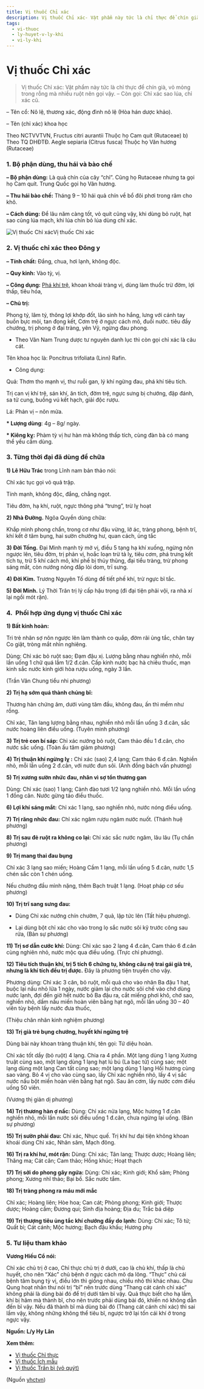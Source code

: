 ```yaml
---
title: Vị thuốc Chỉ xác
description: Vị thuốc Chỉ xác- Vật phẩm này tức là chỉ thực để chín già, vỏ mỏng trong rỗng mà nhiều ruột nên gọi vậy. – Còn gọi- Chỉ xác sao lúa, chỉ xác cũ.
tags:
  - vi-thuoc
  - ly-huyet-v-ly-khi
  - vi-ly-khi
---
```


# Vị thuốc Chỉ xác 

> Vị thuốc Chỉ xác: Vật phẩm này tức là chỉ thực để chín già, vỏ mỏng trong rỗng mà nhiều ruột nên gọi vậy. – Còn gọi: Chỉ xác sao lúa, chỉ xác cũ.

– Tên cổ: Nô lệ, thương xác, động đình nô lệ (Hòa hán dược khảo).

– Tên (chỉ xác) khoa học

Theo NCTVVTVN, Fructus citri aurantii Thuộc họ Cam quít (Rutaceae) b) Theo TQ DHÐTÐ. Aegle sepiaria (Citrus fusca) Thuộc họ Văn hương (Rutaceae)

### 1. Bộ phận dùng, thu hái và bào chế

**– Bộ phận dùng:** Là quả chín của cây “chỉ”. Cũng họ Rutaceae nhưng ta gọi họ Cam quít. Trung Quốc gọi họ Vân hương.

**– Thu hái bào chế:** Tháng 9 – 10 hái quả chín về bổ đôi phơi trong râm cho khô.

**– Cách dùng:** Để lâu năm càng tốt, vỏ quít cũng vậy, khi dùng bỏ ruột, hạt sao củng lúa mạch, khi lúa chín bỏ lúa dùng chỉ xác.

![Vị thuốc Chỉ xác](/imgs/yhctvn/Vi-thuoc-Chi-xac.jpg)Vị thuốc Chỉ xác

### 2. Vị thuốc chỉ xác theo Đông y

**– Tính chất:** Đắng, chua, hơi lạnh, không độc.

**– Quy kinh:** Vào tỳ, vị.

**– Công dụng:** [Phá khí trệ](/yhctvn/dai-cuong-thuoc-ly-khi/), khoan khoái tràng vị, dùng làm thuốc trừ đờm, lợi thấp, tiêu hóa,

**– Chủ trị:**

Phong tý, lâm tý, thông lợi khớp đốt, lão sinh ho hắng, lưng với cánh tay buồn bực mỏi, tan đọng kết, Cơm trệ ở ngực cách mô, đuối nước. tiêu đầy chướng, trị phong ở đại tràng, yên Vỹ, ngừng đau phong.

+ Theo Vân Nam Trung dược tư nguyên danh lục thì còn gọi chỉ xác là câu cát.

Tên khoa học là: Poncitrus trifoliata (Linn) Rafin.

+ Công dụng:

Quả: Thơm tho mạnh vị, thư ruỗi gan, lý khí ngừng đau, phá khí tiêu tích.

Trị can vị khí trệ, sán khí, ăn tích, đờm trệ, ngực sưng bị chướng, đập đánh, sa tử cung, buồng vú kết hạch, giải độc rượu.

Lá: Phản vị – nôn mửa.

**\* Lượng dùng**: 4g – 8g/ ngày.

**\* Kiêng kỵ:** Phàm tỳ vị hư hàn mà không thấp tích, cùng đàn bà có mang thể yếu cấm dùng.

### 3. Từng thời đại đã dùng để chữa

**1) Lê Hữu Trác** trong Lĩnh nam bản thảo nói:

Chỉ xác tục gọi vỏ quả trập.

Tính mạnh, không độc, đắng, chẳng ngọt.

Tiêu đờm, hạ khí, ruột, ngực thông phá “trưng”, trừ lỵ hoạt

**2) Nhà Đường.** Ngõa Quyền dùng chữa:

Khắp mình phong chẩn, trong cơ như đậu vừng, lở ác, tràng phong, bệnh trĩ, khí kết ở tâm bụng, hai sườn chướng hư, quan cách, ủng tắc

**3) Đời Tống.** Đại Minh mạnh tỳ mở vị, điều 5 tạng hạ khí xuống, ngừng nôn ngược lên, tiêu đờm, trị phản vị, hoắc loạn trừ tả lỵ, tiêu cơm, phá trưng kết tích tụ, trừ 5 khí cách mô, khí phế bị thủy thũng, đại tiểu tràng, trừ phong sáng mắt, còn nướng nóng đắp lòi dom, trī sưng.

**4) Đời Kim.** Trương Nguyên Tố dùng để tiết phế khí, trừ ngực bĩ tắc.

**5) Đời Minh.** Lý Thời Trân trị lý cấp hậu trọng (đi đại tiện phải vội, ra nhà xí lại ngồi mót rặn).

### 4.  Phối hợp ứng dụng vị thuốc Chỉ xác

**1) Bất kinh hoàn:**

Tri trẻ nhân sợ nôn ngược lên làm thành co quắp, đờm rãi ủng tắc, chân tay Co giật, tròng mắt nhìn nghiêng.

Dùng: Chỉ xác bỏ ruột sao; Đạm đậu xị. Lượng bằng nhau nghiền nhỏ, mỗi lần uống 1 chữ quá lắm 1/2 đ.cân. Cấp kinh nước bạc hà chiêu thuốc, mạn kinh sắc nước kinh giới hòa rượu uống, ngày 3 lần.

(Trần Văn Chung tiểu nhi phương)

**2) Trị hạ sớm quá thành chúng bĩ:**

Thương hàn chứng âm, dưới vùng tâm đầu, không đau, ấn thì mềm như rồng.

Chỉ xác, Tân lang lượng bằng nhau, nghiền nhỏ mỗi lần uống 3 đ.cân, sắc nước hoàng liên điều uống. (Tuyên minh phương)

**3) Trị trẻ con bí sáp:** Chỉ xác nướng bỏ ruột, Cam thảo đều 1 đ.cân, cho nước sắc uống. (Toàn ấu tâm giảm phương)

**4) Trị thuận khí ngừng lỵ :** Chỉ xác (sao) 2,4 lạng; Cam thảo 6 đ.cân. Nghiền nhỏ, mỗi lần uống 2 đ.cân, với nước đun sôi. (Anh đồng bách vấn phương)

**5) Trị xương sườn nhức đau, nhân vì sợ tổn thương gan**

Dùng: Chỉ xác (sao) 1 lạng; Cành đào tươi 1/2 lạng nghiền nhỏ. Mỗi lần uống 1 đồng cân. Nước gừng táo điều thuốc.

**6) Lợi khí sáng mắt:** Chỉ xác 1 lạng, sao nghiền nhỏ, nước nóng điều uống.

**7) Trị răng nhức đau:** Chỉ xác ngâm rượu ngâm nước nuốt. (Thánh huệ phương)

**8) Trị sau đẻ ruột ra không co lại:** Chỉ xác sắc nước ngâm, lâu lâu (Tụ chẩn phương)

**9) Trị mang thai đau bụng**

Chỉ xác 3 lạng sao miến; Hoàng Cầm 1 lạng, mỗi lần uống 5 đ.cân, nước 1,5 chén sắc còn 1 chén uống.

Nếu chướng đầu mình nặng, thêm Bạch truật 1 lạng. (Hoạt pháp cơ sếu phương)

**10) Trị trĩ sang sưng đau:**

+ Dùng Chỉ xác nướng chín chườm, 7 quả, lập tức lên (Tất hiệu phương).

+ Lại dùng bột chỉ xác cho vào trong lọ sắc nước sôi kỹ trước công sau rửa, (Bản sự phương)

**11) Trị sơ dẫn cước khí:** Dùng: Chỉ xác sao 2 lạng 4 đ.cân, Cam thảo 6 đ.cân cùng nghiên nhỏ, nước mộc qua điều uống. (Trực chỉ phương).

**12) Tiêu tích thuận khí, trị 5 tích 6 chứng tụ, không câu nệ trai gái già trẻ, nhưng là khí tích đều trị được.** Đây là phương tiện truyền cho vậy.

Phương dùng: Chỉ xác 3 cân, bỏ ruột, mỗi quả cho vào nhân Ba đậu 1 hạt, buộc lại nấu nhỏ lửa 1 ngày, nước giảm lại cho nước sôi chế vào chớ dùng nước lạnh, đợi đến giờ hết nước bỏ Ba đậu ra, cắt miếng phơi khô, chớ sao, nghiền nhỏ, dấm nấu miến hoàn viên bằng hạt ngô, mỗi lần uống 30 – 40 viên tùy bệnh lấy nước đưa thuốc,

(Thiệu chân nhân kinh nghiệm phương)

**13) Trị già trẻ bụng chướng, huyết khí ngừng trệ**

Dùng bài này khoan tràng thuận khí, tên gọi: Tứ diệu hoàn.

Chỉ xác tốt dầy (bỏ ruột) 4 lạng. Chia ra 4 phần. Một lạng dùng 1 lạng Xương truật cùng sao, một lạng dùng 1 lạng hạt lú bú (La bạc tử) cùng sao; một lạng dùng một lạng Can tất cùng sao; một lạng dùng 1 lạng Hồi hương cùng sao vàng. Bỏ 4 vị cho vào cùng sao, lấy Chỉ xác nghiền nhỏ, lấy 4 vị sắc nước nấu bột miến hoàn viên bằng hạt ngô. Sau ăn cơm, lấy nước cơm điều uống 50 viên.

(Vương thị giản dị phương)

**14) Trị thương hàn ợ nấc:** Dùng: Chỉ xác nửa lạng, Mộc hương 1 đ.cân nghiền nhỏ, mỗi lần nước sôi điều uống 1 đ.cân, chưa ngừng lại uống. (Bản sự phương)

**15) Trị sườn phải đau:** Chỉ xác, Nhục quế. Trị khí hư đại tiện không khoan khoái dùng Chỉ xác, Nhân sâm, Mạch đông.

**16) Trị ra khí hư, mót rặn:** Dùng: Chỉ xác; Tân lang; Thược dược; Hoàng liên; Thăng ma; Cát căn; Cam thảo; Hồng khúc; Hoạt thạch

**17) Trị sởi do phong gây ngứa:** Dùng: Chỉ xác; Kinh giới; Khổ sâm; Phòng phong; Xương nhĩ thảo; Bại bồ. Sắc nước tắm.

**18) Trị tràng phong ra máu mới mắc**

Chỉ xác; Hoàng liên; Hòe hoa; Can cát; Phòng phong; Kinh giới; Thược dược; Hoàng cầm; Đương qui; Sinh địa hoàng; Địa du; Trắc bá diệp

**19) Trị thượng tiêu ủng tắc khí chướng đầy do lạnh:** Dùng: Chỉ xác; Tô tử; Quất bì; Cát cánh; Mộc hương; Bạch đậu khấu; Hương phụ

### 5. Tư liệu tham khảo

**Vương Hiếu Cổ nói:**

Chỉ xác chủ trị ở cao, Chỉ thực chủ trị ở dưới, cao là chủ khí, thấp là chủ huyết, cho nên “Xác” chủ bệnh ở ngực cách mô da lông. “Thực” chủ cái bệnh tâm bụng tỳ vị, điều lớn thì giống nhau, chiều nhỏ thì khác nhau. Chu Qung hoạt nhân thư nói trị “bĩ” nên trước dùng “Thang cát cánh chỉ xác” không phải là dùng bài đó để trị dưới tâm bĩ vậy. Quả thực biết cho hạ lầm, khí bị hãm mà thành bĩ, cho nên trước phải dùng bài đó, khiến nó không dẫn đến bĩ vậy. Nếu đã thành bĩ mà dùng bài đó (Thang cát cánh chỉ xác) thì sai lầm vậy, không những không thể tiêu bĩ, ngược trở lại tốn cái khí ở trong ngực vậy.

**Nguồn: L/y Hy Lãn**

**Xem thêm:**

* [Vị thuốc Chỉ thực](/yhctvn/vi-thuoc-chi-thuc/)
* [Vị thuốc Ích mẫu](/yhctvn/vi-thuoc-ich-mau/)
* [Vị thuốc Trần bì (vỏ quýt)](/yhctvn/vi-thuoc-tran-bi-vo-quyt/)

(Nguồn <a href="https://yhctvn.com/vi-thuoc-chi-xac/" target="_blank">yhctvn</a>)
